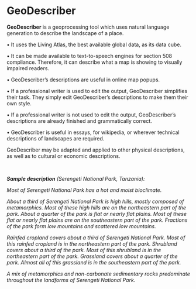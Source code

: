 # GeoDescriber

<b>GeoDescriber</b> is a geoprocessing tool which uses natural language generation to describe the landscape of a place.

• It uses the Living Atlas, the best available global data, as its data cube.

• It can be made available to text-to-speech engines for section 508 compliance. Therefore, it can describe what a map is showing to visually impaired readers.

• GeoDescriber’s descriptions are useful in online map popups.

• If a professional writer is used to edit the output, GeoDescriber simplifies their task. They simply edit GeoDescriber’s descriptions to make them their own style.

• If a professional writer is not used to edit the output, GeoDescriber’s descriptions are already finished and grammatically correct.

• GeoDescriber is useful in essays, for wikipedia, or wherever technical descriptions of landscapes are required.

GeoDescriber may be adapted and applied to other physical descriptions, as well as to cultural or economic descriptions.

<br>

<i><b>Sample description</b> (Serengeti National Park, Tanzania):</i>

<i><P>Most of Serengeti National Park has a hot and moist bioclimate.</P><P>About a third of Serengeti National Park is high hills, mostly composed of metamorphics. Most of these high hills are on the northeastern part of the park. About a quarter of the park is flat or nearly flat plains. Most of these flat or nearly flat plains are on the southeastern part of the park. Fractions of the park form low mountains and scattered low mountains.</P><P>Rainfed cropland covers about a third of Serengeti National Park. Most of this rainfed cropland is in the northeastern part of the park. Shrubland covers about a third of the park. Most of this shrubland is in the northeastern part of the park. Grassland covers about a quarter of the park. Almost all of this grassland is in the southeastern part of the park. </P><P>A mix of metamorphics and non-carbonate sedimentary rocks predominate throughout the landforms of Serengeti National Park.</P></i>




